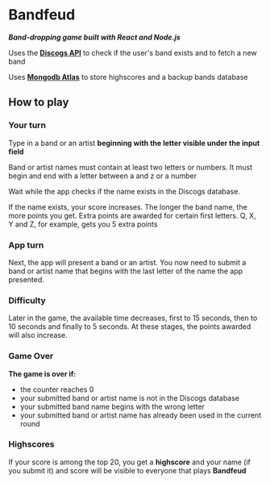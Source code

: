 # Bandfeud

<strong><em>Band-dropping game built with React and Node.js</em></strong>

Uses the <a href="https://www.discogs.com/developers" target="_blank"><strong>Discogs API</strong></a> to check if the user's band exists and to fetch a new band

Uses <a href="https://www.mongodb.com/cloud/atlas" target="_blank"><strong>Mongodb Atlas</strong></a> to store highscores and a backup bands database

## How to play

### Your turn
Type in a band or an artist <strong>beginning with the letter visible under the input field</strong>

Band or artist names must contain at least two letters or numbers. It must begin and end with a letter between a and z or a number

Wait while the app checks if the name exists in the Discogs database.

If the name exists, your score increases. The longer the band name, the more points you get.
Extra points are awarded for certain first letters. Q, X, Y and Z, for example, gets you 5 extra points

### App turn
Next, the app will present a band or an artist. 
You now need to submit a band or artist name that begins with the last letter of the name the app presented.

### Difficulty
Later in the game, the available time decreases, first to 15 seconds, then to 10 seconds and finally to 5 seconds. At these stages, the points awarded will also increase.

### Game Over
<strong>The game is over if:</strong>
<ul>
  <li>the counter reaches 0 
  <li>your submitted band or artist name is not in the Discogs database
  <li>your submitted band name begins with the wrong letter
  <li>your submitted band or artist name has already been used in the current round 
</ul>

### Highscores
If your score is among the top 20, you get a <strong>highscore</strong> and your name (if you submit it) and score will be visible to everyone that plays <strong>Bandfeud</strong>